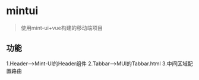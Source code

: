 # mintui

> 使用mint-ui+vue构建的移动端项目

## 功能
1.Header-->Mint-UI的Header组件
2.Tabbar-->MUI的Tabbar.html
3.中间区域配置路由
